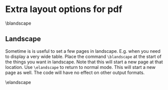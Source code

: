 # Extra layout options for pdf

\blandscape

## Landscape

Sometime is is useful to set a few pages in landscape.
E.g. when you need to display a very wide table.
Place the command `\blandscape` at the start of the things you want in landscape.
Note that this will start a new page at that location.
Use `\elandscape` to return to normal mode.
This will start a new page as well.
The code will have no effect on other output formats.

\elandscape
